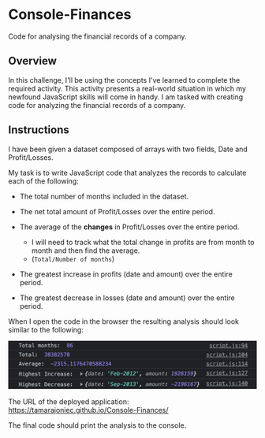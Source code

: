 # Console-Finances
Code for analysing the financial records of a company.

## Overview
 
In this challenge, I'll be using the concepts I've learned to complete the required activity. This activity presents a real-world situation in which my newfound JavaScript skills will come in handy. I am tasked with creating code for analyzing the financial records of a company.

## Instructions

I have been given a dataset composed of arrays with two fields, Date and Profit/Losses.

My task is to write JavaScript code that analyzes the records to calculate each of the following:

* The total number of months included in the dataset.

* The net total amount of Profit/Losses over the entire period.

* The average of the **changes** in Profit/Losses over the entire period.
  * I will need to track what the total change in profits are from month to month and then find the average.
  * (`Total/Number of months`)

* The greatest increase in profits (date and amount) over the entire period.

* The greatest decrease in losses (date and amount) over the entire period.

When I open the code in the browser the resulting analysis should look similar to the following:

 ![Screenshot](images/Screenshot.png "Screenshot")

The URL of the deployed application: https://tamarajoniec.github.io/Console-Finances/

The final code should print the analysis to the console.
